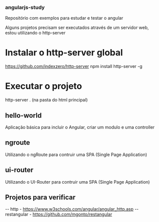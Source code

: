 ### angularjs-study
Repositório com exemplos para estudar e testar o angular

Alguns projetos precisam ser executados através de um servidor web, estou utilizando o http-server
# Instalar o http-server global
https://github.com/indexzero/http-server
npm install http-server -g
# Executar o projeto
http-server . (na pasta do html principal)

## hello-world
Aplicação básica para incluir o Angular, criar um modulo e uma controller

## ngroute
Utilizando o ngRoute para contruir uma SPA (Single Page Application)

## ui-router
Utilizando o UI-Router para contruir uma SPA (Single Page Application)

## Projetos para verificar
-- http - https://www.w3schools.com/angular/angular_http.asp
-- restangular - https://github.com/mgonto/restangular
